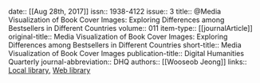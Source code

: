 date:: [[Aug 28th, 2017]]
issn:: 1938-4122
issue:: 3
title:: @Media Visualization of Book Cover Images: Exploring Differences among Bestsellers in Different Countries
volume:: 011
item-type:: [[journalArticle]]
original-title:: Media Visualization of Book Cover Images: Exploring Differences among Bestsellers in Different Countries
short-title:: Media Visualization of Book Cover Images
publication-title:: Digital Humanities Quarterly
journal-abbreviation:: DHQ
authors:: [[Wooseob Jeong]]
links:: [Local library](zotero://select/groups/2386895/items/8FT74JDK), [Web library](https://www.zotero.org/groups/2386895/items/8FT74JDK)
